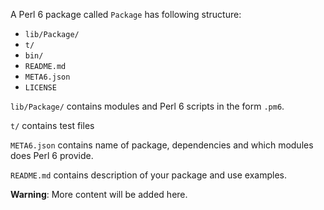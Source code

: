A Perl 6 package called    `Package` has following structure:

* `lib/Package/`
* `t/`
* `bin/`
* `README.md`
* `META6.json`
* `LICENSE`


`lib/Package/` contains modules and Perl 6 scripts in the form `.pm6`.

`t/` contains test files

`META6.json` contains name of package, dependencies and which modules does Perl 6 provide.

`README.md` contains description of your package and use examples.





**Warning**: More content will be added here. 
